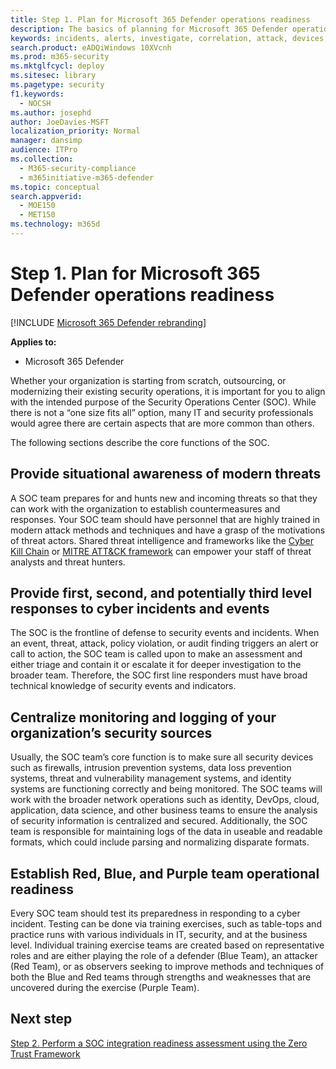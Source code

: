 ```yaml
---
title: Step 1. Plan for Microsoft 365 Defender operations readiness
description: The basics of planning for Microsoft 365 Defender operations readiness when integrating Microsoft 365 Defender into your security operations.
keywords: incidents, alerts, investigate, correlation, attack, devices, users, identities, identity, mailbox, email, 365, microsoft, m365, incident response, cyber-attack, secops, security operations, soc
search.product: eADQiWindows 10XVcnh
ms.prod: m365-security
ms.mktglfcycl: deploy
ms.sitesec: library
ms.pagetype: security
f1.keywords: 
  - NOCSH
ms.author: josephd
author: JoeDavies-MSFT
localization_priority: Normal
manager: dansimp
audience: ITPro
ms.collection: 
  - M365-security-compliance
  - m365initiative-m365-defender
ms.topic: conceptual
search.appverid: 
  - MOE150
  - MET150
ms.technology: m365d
---
```

# Step 1. Plan for Microsoft 365 Defender operations readiness

[!INCLUDE [Microsoft 365 Defender rebranding](../includes/microsoft-defender.md)]

**Applies to:**
- Microsoft 365 Defender

Whether your organization is starting from scratch, outsourcing, or modernizing their existing security operations, it is important for you to align with the intended purpose of the Security Operations Center (SOC). While there is not a “one size fits all” option, many IT and security professionals would agree there are certain aspects that are more common than others. 

The following sections describe the core functions of the SOC.

## Provide situational awareness of modern threats

A SOC team prepares for and hunts new and incoming threats so that they can work with the organization to establish countermeasures and responses. Your SOC team should have personnel that are highly trained in modern attack methods and techniques and have a grasp of the motivations of threat actors. Shared threat intelligence and frameworks like the [Cyber Kill Chain](https://www.microsoft.com/security/blog/2016/11/28/disrupting-the-kill-chain/) or [MITRE ATT&CK framework](https://attack.mitre.org/) can empower your staff of threat analysts and threat hunters.

## Provide first, second, and potentially third level responses to cyber incidents and events

The SOC is the frontline of defense to security events and incidents. When an event, threat, attack, policy violation, or audit finding triggers an alert or call to action, the SOC team is called upon to make an assessment and either triage and contain it or escalate it for deeper investigation to the broader team. Therefore, the SOC first line responders must have broad technical knowledge of security events and indicators.

## Centralize monitoring and logging of your organization’s security sources 

Usually, the SOC team’s core function is to make sure all security devices such as firewalls, intrusion prevention systems, data loss prevention systems, threat and vulnerability management systems, and identity systems are functioning correctly and being monitored. The SOC teams will work with the broader network operations such as identity, DevOps, cloud, application, data science, and other business teams to ensure the analysis of security information is centralized and secured. Additionally, the SOC team is responsible for maintaining logs of the data in useable and readable formats, which could include parsing and normalizing disparate formats.

## Establish Red, Blue, and Purple team operational readiness

Every SOC team should test its preparedness in responding to a cyber incident. Testing can be done via training exercises, such as table-tops and practice runs with various individuals in IT, security, and at the business level. Individual training exercise teams are created based on representative roles and are either playing the role of a defender (Blue Team), an attacker (Red Team), or as observers seeking to improve methods and techniques of both the Blue and Red teams through strengths and weaknesses that are uncovered during the exercise (Purple Team).

## Next step

[Step 2. Perform a SOC integration readiness assessment using the Zero Trust Framework](integrate-microsoft-365-defender-secops-readiness.md)



